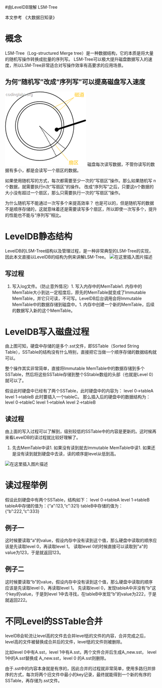 #由LevelDB理解 LSM-Tree
>  
 本文参考 《大数据日知录》  


# 概念

LSM-Tree（Log-structured Merge tree）是一种数据结构，它的本质是将大量的随机写操作转换成批量的序列写。 LSM-Tree可以极大提升磁盘数据写入的速度，所以LSM-Tree非常适合对写操作效率有高要求的应用场景。

## 为何“随机写”改成“序列写”可以提高磁盘写入速度

<img src="https://raw.githubusercontent.com/Double2hao/xujiajia_blog/main/img/700.png" alt="在这里插入图片描述"> 磁盘每次读写数据，不管你读写的数据有多小，都是会读写一个扇区的数据。

如果使用随机写的方式，每次都需要至少一次的“写扇区”操作。那么如果随机写 n个数据，就需要执行n次“写扇区”的操作。 改成“序列写”之后，只要这n个数据的大小没有超过一个扇区，那么只需要执行一次的“写扇区”操作。

>  
 为什么随机写不能通过一次写多个来提高效率？ 也是可以的，但是随机写的数据不是顺序存储的，这就意味着还是需要读写多个扇区，所以即使一次写多个，提升的性能也不能与“序列写”相比。 


# LevelDB静态结构

LevelDB的LSM-Tree结构以及管理过程，是一种非常典型的LSM-Tree的实现，因此本文直接以LevelDB的结构为例来讲解LSM-Tree。 <img src="https://img-blog.csdnimg.cn/20190511141528547.png?x-oss-process=image/watermark,type_ZmFuZ3poZW5naGVpdGk,shadow_10,text_aHR0cHM6Ly94dWppYWppYS5ibG9nLmNzZG4ubmV0,size_16,color_FFFFFF,t_70" alt="在这里插入图片描述">

## 写过程
1. 写入log文件。（防止意外情况）1. 写入内存中的MemTable1. 内存中的MemTable大小到达一定程度后，原先的MemTable就变成了Immutable MemTable，并它只可读，不可写。LevelDB后台调用会将Immutable MemTable中的数据存储到磁盘中。1. 内存中创建一个新的MemTable，后续的数据写入新的这个MemTable。
# LevelDB写入磁盘过程

由上图可知，硬盘中存储的是多个.sst文件，即SSTable（Sorted String Table），SSTable的结构没有什么特别，直接把它当做一个顺序存储的数据结构就可以。

整个操作其实非常简单，直接将Immutable MemTable中的数据存储到多个SSTable，然后将这些SSTable存储到整个SStable数组的头部（也就是Level 0）就可以了。

>  
 假设此时硬盘中已经有了两个SSTable，此时硬盘中的内容为： level 0-&gt;tableA level 1-&gt;tableB 
 此时要插入一个tableC。 那么插入后的硬盘中的数据结构为： level 0-&gt;tableC level 1-&gt;tableA level 2-&gt;tableB 


## 读过程

由上面的写入过程可以了解到，级别较低的SSTable中的内容是更新的。这时候再来看LevelDB的读过程就比较好理解了。
1. 先去MemTable中读1. 如果没有读到就去Immutable MemTable中读1. 如果还是没有读到就到硬盘中去读，读的顺序是level从低到高。
<img src="https://img-blog.csdnimg.cn/20190511144419947.png?x-oss-process=image/watermark,type_ZmFuZ3poZW5naGVpdGk,shadow_10,text_aHR0cHM6Ly94dWppYWppYS5ibG9nLmNzZG4ubmV0,size_16,color_FFFFFF,t_70" alt="在这里插入图片描述">

# 读过程举例

>  
 假设此刻硬盘中有两个SSTable，结构如下： level 0-&gt;tableA level 1-&gt;tableB tableA中存储的值为：{“a”:123,“c”:321} tableB中存储的值为：{“b”:222,“c”:333} 


## 例子一

>  
 这时候要读取“a”的value，假设内存中没有读到这个值，那么硬盘中读取的顺序应该是先读取level 0，再读取level 1。 读取level 0的时候直接可以读取到"a"的value为123，于是就返回123。 


## 例子二

>  
 这时候要读取“b”的value，假设内存中没有读到这个值，那么硬盘中读取的顺序应该是先读取level 0，再读取level 1。 先读取level 0，发现tableA中并没有“b”这个key的value，于是到level 1中去寻找，在tableB中发现“b”的value为222，于是就返回222。 


# 不同Level的SSTable合并

levelDB会轮流让level高的文件去合并level低的文件的内容，合并完成之后，level高的文件被替换成合并后的文件，level低的文件则被删除。

>  
 比如level 0中有A.sst，level 1中有A.sst，两个文件合并后生成A_new.sst， level 1中的A.sst替换成 A_new.sst，level 0 的A.sst则删除。 


由于.sst中的内容本身就是有序的，因此合并的过程就非常简单，使用多路归并排序的方式，每次将两个旧文件中最小的key记录，最终就能得到一个新的有序的SSTable，再存储为.sst文件。